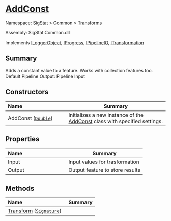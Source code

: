 # [AddConst](./AddConst.md)

Namespace: [SigStat]() > [Common](./../README.md) > [Transforms](./README.md)

Assembly: SigStat.Common.dll

Implements [ILoggerObject](./../ILoggerObject.md), [IProgress](./../Helpers/IProgress.md), [IPipelineIO](./../Pipeline/IPipelineIO.md), [ITransformation](./../ITransformation.md)

## Summary
Adds a constant value to a feature. Works with collection features too.  <br>Default Pipeline Output: Pipeline Input

## Constructors

| <span>Name&nbsp;&nbsp;&nbsp;&nbsp;&nbsp;&nbsp;&nbsp;&nbsp;&nbsp;&nbsp;&nbsp;&nbsp;&nbsp;&nbsp;&nbsp;&nbsp;&nbsp;&nbsp;&nbsp;&nbsp;&nbsp;&nbsp;&nbsp;&nbsp;&nbsp;&nbsp;&nbsp;&nbsp;&nbsp;&nbsp;</span> | Summary | 
| --- | --- | 
| AddConst ([`Double`](https://docs.microsoft.com/en-us/dotnet/api/System.Double)) | Initializes a new instance of the [AddConst](https://github.com/hargitomi97/sigstat/blob/master/docs/md/SigStat/Common/Transforms/AddConst.md) class with specified settings. | 


## Properties

| <span>Name&nbsp;&nbsp;&nbsp;&nbsp;&nbsp;&nbsp;&nbsp;&nbsp;&nbsp;&nbsp;&nbsp;&nbsp;&nbsp;&nbsp;&nbsp;&nbsp;&nbsp;&nbsp;&nbsp;&nbsp;&nbsp;&nbsp;&nbsp;&nbsp;&nbsp;&nbsp;&nbsp;&nbsp;&nbsp;&nbsp;</span> | Summary | 
| --- | --- | 
| Input | Input values for trasformation | 
| Output | Output feature to store results | 


## Methods

| <span>Name&nbsp;&nbsp;&nbsp;&nbsp;&nbsp;&nbsp;&nbsp;&nbsp;&nbsp;&nbsp;&nbsp;&nbsp;&nbsp;&nbsp;&nbsp;&nbsp;&nbsp;&nbsp;&nbsp;&nbsp;&nbsp;&nbsp;&nbsp;&nbsp;&nbsp;&nbsp;&nbsp;&nbsp;&nbsp;&nbsp;</span> | Summary | 
| --- | --- | 
| [Transform](./Methods/AddConst--Transform.md) ([`Signature`](./../Signature.md)) |  | 


